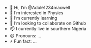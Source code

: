 - 👋 Hi, I’m @Adole1234maxwell
- 👀 I’m interested in Physics
- 🌱 I’m currently learning 
- 💞️ I’m looking to collaborate on Github
- 📫 I currently live in sourthern Nigeria
- 😄 Pronouns: ...
- ⚡ Fun fact: ...

<!---
Adole1234maxwell/Adole1234maxwell is a ✨ special ✨ repository because its `README.md` (this file) appears on your GitHub profile.
You can click the Preview link to take a look at your changes.
--->
